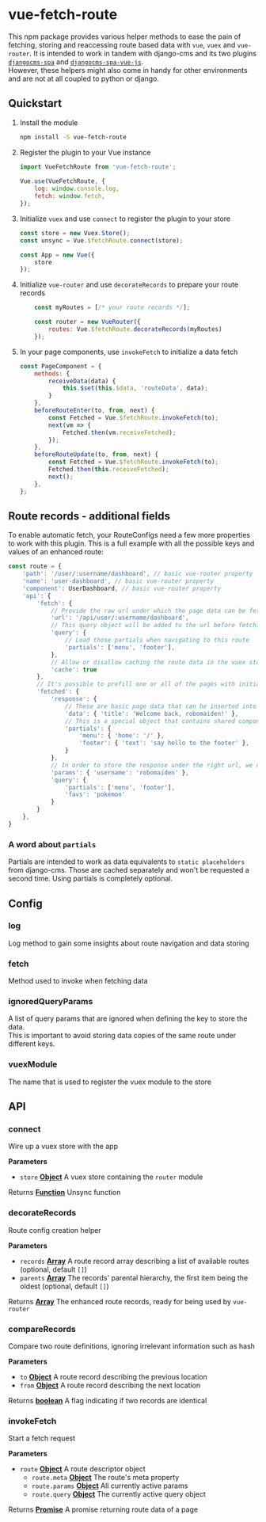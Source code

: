 # vue-fetch-route

This npm package provides various helper methods to ease the pain of fetching, storing and reaccessing route based data
with `vue`, `vuex` and `vue-router`.
It is intended to work in tandem with django-cms and its two plugins [`djangocms-spa`](https://github.com/dreipol/djangocms-spa) and [`djangocms-spa-vue-js`](https://github.com/dreipol/djangocms-spa-vue-js).<br>
However, these helpers might also come in handy for other environments and are not at all coupled to python or django.

## Quickstart

1. Install the module

    ```bash
    npm install -S vue-fetch-route 
    ```

2.  Register the plugin to your Vue instance

    ```js
    import VueFetchRoute from 'vue-fetch-route';
     
    Vue.use(VueFetchRoute, {
        log: window.console.log,
        fetch: window.fetch,
    });
    ```

3.  Initialize `vuex` and use `connect` to register the plugin to your store 

    ```js
    const store = new Vuex.Store();
    const unsync = Vue.$fetchRoute.connect(store);

    const App = new Vue({
        store
    }); 
    ```

4.  Initialize `vue-router` and use `decorateRecords` to prepare your route records

    ```js
        const myRoutes = [/* your route records */];

        const router = new VueRouter({
            routes: Vue.$fetchRoute.decorateRecords(myRoutes)
        });
    ```

5.  In your page components, use `invokeFetch` to initialize a data fetch

    ```js
    const PageComponent = {
        methods: {
            receiveData(data) {
                this.$set(this.$data, 'routeData', data);            
            }
        },
        beforeRouteEnter(to, from, next) {
            const Fetched = Vue.$fetchRoute.invokeFetch(to);
            next(vm => {
                Fetched.then(vm.receiveFetched);
            });
        },
        beforeRouteUpdate(to, from, next) {
            const Fetched = Vue.$fetchRoute.invokeFetch(to);
            Fetched.then(this.receiveFetched);
            next();
        }, 
    };
    ```

## Route records - additional fields

To enable automatic fetch, your RouteConfigs need a few more properties to work with this plugin.
This is a full example with all the possible keys and values of an enhanced route:

```js
const route = {
    'path': '/user/:username/dashboard', // basic vue-router property
    'name': 'user-dashboard', // basic vue-router property
    'component': UserDashboard, // basic vue-router property
    'api': {
        'fetch': { 
            // Provide the raw url under which the page data can be fetched
            'url': '/api/user/:username/dashboard',
            // This query object will be added to the url before fetching
            'query': {
                // Load those partials when navigating to this route
                'partials': ['menu', 'footer'],
            }, 
            // Allow or disallow caching the route data in the vuex store 
            'cache': true 
        },
        // It's possible to prefill one or all of the pages with initial data to avoid fetching altogether!
        'fetched': {
            'response': {
                // These are basic page data that can be inserted into the page
                'data': { 'title': 'Welcome back, robomaiden!' },
                // This is a special object that contains shared component data like a menu or a footer
                'partials': {
                    'menu': { 'home': '/' },
                    'footer': { 'text': 'say hello to the footer' },
                }
            },
            // In order to store the response under the right url, we need params and the query:
            'params': { 'username': 'robomaiden' }, 
            'query': {  
                'partials': ['menu', 'footer'], 
                'favs': 'pokémon'
            }
        } 
    },
}
```

### A word about `partials`
Partials are intended to work as data equivalents to `static placeholders` from django-cms. Those are cached separately
and won't be requested a second time. Using partials is completely optional.

## Config

<!-- Generated by documentation.js. Update this documentation by updating the source code. -->

### log

Log method to gain some insights about route navigation and data storing

### fetch

Method used to invoke when fetching data

### ignoredQueryParams

A list of query params that are ignored when defining the key to store the data.<br>
This is important to avoid storing data copies of the same route under different keys.

### vuexModule

The name that is used to register the vuex module to the store

## API

<!-- Generated by documentation.js. Update this documentation by updating the source code. -->

### connect

Wire up a vuex store with the app

**Parameters**

-   `store` **[Object](https://developer.mozilla.org/docs/Web/JavaScript/Reference/Global_Objects/Object)** A vuex store containing the `router` module

Returns **[Function](https://developer.mozilla.org/docs/Web/JavaScript/Reference/Statements/function)** Unsync function

### decorateRecords

Route config creation helper

**Parameters**

-   `records` **[Array](https://developer.mozilla.org/docs/Web/JavaScript/Reference/Global_Objects/Array)** A route record array describing a list of available routes (optional, default `[]`)
-   `parents` **[Array](https://developer.mozilla.org/docs/Web/JavaScript/Reference/Global_Objects/Array)** The records' parental hierarchy, the first item being the oldest (optional, default `[]`)

Returns **[Array](https://developer.mozilla.org/docs/Web/JavaScript/Reference/Global_Objects/Array)** The enhanced route records, ready for being used by `vue-router`

### compareRecords

Compare two route definitions, ignoring irrelevant information such as hash

**Parameters**

-   `to` **[Object](https://developer.mozilla.org/docs/Web/JavaScript/Reference/Global_Objects/Object)** A route record describing the previous location
-   `from` **[Object](https://developer.mozilla.org/docs/Web/JavaScript/Reference/Global_Objects/Object)** A route record describing the next location

Returns **[boolean](https://developer.mozilla.org/docs/Web/JavaScript/Reference/Global_Objects/Boolean)** A flag indicating if two records are identical

### invokeFetch

Start a fetch request

**Parameters**

-   `route` **[Object](https://developer.mozilla.org/docs/Web/JavaScript/Reference/Global_Objects/Object)** A route descriptor object
    -   `route.meta` **[Object](https://developer.mozilla.org/docs/Web/JavaScript/Reference/Global_Objects/Object)** The route's meta property
    -   `route.params` **[Object](https://developer.mozilla.org/docs/Web/JavaScript/Reference/Global_Objects/Object)** All currently active params
    -   `route.query` **[Object](https://developer.mozilla.org/docs/Web/JavaScript/Reference/Global_Objects/Object)** The currently active query object

Returns **[Promise](https://developer.mozilla.org/docs/Web/JavaScript/Reference/Global_Objects/Promise)** A promise returning route data of a page
